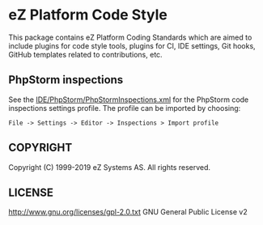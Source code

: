 # eZ Platform Code Style

This package contains eZ Platform Coding Standards which are aimed to include plugins
for code style tools, plugins for CI, IDE settings, Git hooks, GitHub templates related
to contributions, etc.

## PhpStorm inspections

See the [IDE/PhpStorm/PhpStormInspections.xml](./IDE/PhpStorm/PhpStormInspections.xml) for
the PhpStorm code inspections settings profile. The profile can be imported by choosing:

```
File -> Settings -> Editor -> Inspections > Import profile
```

## COPYRIGHT

Copyright (C) 1999-2019 eZ Systems AS. All rights reserved.

## LICENSE

http://www.gnu.org/licenses/gpl-2.0.txt GNU General Public License v2
